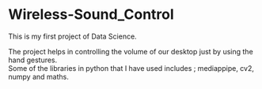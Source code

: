 # Wireless-Sound_Control
This is my first project of Data Science.<br>

The project helps in controlling the volume of our desktop just by using the hand gestures.
<br>
Some of the libraries in python that I have used includes ; mediappipe, cv2, numpy and maths.
